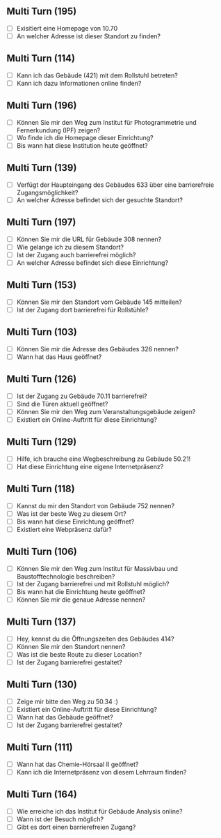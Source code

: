 ## Multi Turn (195)

- [ ] Exisitiert eine Homepage von 10.70
- [ ] An welcher Adresse ist dieser Standort zu finden?

## Multi Turn (114)

- [ ] Kann ich das Gebäude (421) mit dem Rollstuhl betreten?
- [ ] Kann ich dazu Informationen online finden?

## Multi Turn (196)

- [ ] Können Sie mir den Weg zum Institut für Photogrammetrie und Fernerkundung (IPF) zeigen?
- [ ] Wo finde ich die Homepage dieser Einrichtung?
- [ ] Bis wann hat diese Institution heute geöffnet?

## Multi Turn (139)

- [ ] Verfügt der Haupteingang des Gebäudes 633 über eine barrierefreie Zugangsmöglichkeit?
- [ ] An welcher Adresse befindet sich der gesuchte Standort?

## Multi Turn (197)

- [ ] Können Sie mir die URL für Gebäude 308 nennen?
- [ ] Wie gelange ich zu diesem Standort?
- [ ] Ist der Zugang auch barrierefrei möglich?
- [ ] An welcher Adresse befindet sich diese Einrichtung?

## Multi Turn (153)

- [ ] Können Sie mir den Standort vom Gebäude 145 mitteilen?
- [ ] Ist der Zugang dort barrierefrei für Rollstühle?

## Multi Turn (103)

- [ ] Können Sie mir die Adresse des Gebäudes 326 nennen?
- [ ] Wann hat das Haus geöffnet?

## Multi Turn (126)

- [ ] Ist der Zugang zu Gebäude 70.11 barrierefrei?
- [ ] Sind die Türen aktuell geöffnet?
- [ ] Können Sie mir den Weg zum Veranstaltungsgebäude zeigen?
- [ ] Existiert ein Online-Auftritt für diese Einrichtung?

## Multi Turn (129)

- [ ] Hilfe, ich brauche eine Wegbeschreibung zu Gebäude 50.21!
- [ ] Hat diese Einrichtung eine eigene Internetpräsenz?

## Multi Turn (118)

- [ ] Kannst du mir den Standort von Gebäude 752 nennen?
- [ ] Was ist der beste Weg zu diesem Ort?
- [ ] Bis wann hat diese Einrichtung geöffnet?
- [ ] Existiert eine Webpräsenz dafür?

## Multi Turn (106)

- [ ] Können Sie mir den Weg zum Institut für Massivbau und Baustofftechnologie beschreiben?
- [ ] Ist der Zugang barrierefrei und mit Rollstuhl möglich?
- [ ] Bis wann hat die Einrichtung heute geöffnet?
- [ ] Können Sie mir die genaue Adresse nennen?

## Multi Turn (137)

- [ ] Hey, kennst du die Öffnungszeiten des Gebäudes 414?
- [ ] Können Sie mir den Standort nennen?
- [ ] Was ist die beste Route zu dieser Location?
- [ ] Ist der Zugang barrierefrei gestaltet?

## Multi Turn (130)

- [ ] Zeige mir bitte den Weg zu 50.34 :)
- [ ] Existiert ein Online-Auftritt für diese Einrichtung?
- [ ] Wann hat das Gebäude geöffnet?
- [ ] Ist der Zugang barrierefrei gestaltet?

## Multi Turn (111)

- [ ] Wann hat das Chemie-Hörsaal II geöffnet?
- [ ] Kann ich die Internetpräsenz von diesem Lehrraum finden?

## Multi Turn (164)

- [ ] Wie erreiche ich das Institut für Gebäude Analysis online?
- [ ] Wann ist der Besuch möglich?
- [ ] Gibt es dort einen barrierefreien Zugang?
